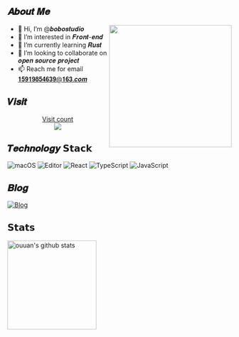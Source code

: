 
## 𝑨𝒃𝒐𝒖𝒕 𝑴𝒆

<a href="https://github.com/bobostudio"><img src="https://media.giphy.com/media/u2pmTWUi0MXjyrMaVj/giphy.gif" align="right" height="275" /></a>

- 👋 Hi, I’m @𝒃𝒐𝒃𝒐𝒔𝒕𝒖𝒅𝒊𝒐
- 👀 I’m interested in 𝑭𝒓𝒐𝒏𝒕-𝒆𝒏𝒅
- 🌱 I’m currently learning 𝑹𝒖𝒔𝒕
- 💞️ I’m looking to collaborate on 𝒐𝒑𝒆𝒏 𝒔𝒐𝒖𝒓𝒄𝒆 𝒑𝒓𝒐𝒋𝒆𝒄𝒕
- 📫 Reach me for email 𝟏𝟓𝟗𝟏𝟗𝟖𝟓𝟒𝟔𝟑𝟗@𝟏𝟔𝟑.𝒄𝒐𝒎



## 𝑽𝒊𝒔𝒊𝒕

<a href="https://github.com/bobostudio"><p align="center"> Visit count<br> <img src="https://profile-counter.glitch.me/bobostudio/count.svg" /></a>


## 𝑻𝒆𝒄𝒉𝒏𝒐𝒍𝒐𝒈𝒚  𝗦𝘁𝗮𝗰𝗸

![macOS](https://img.shields.io/badge/OS-macOS-informational?style=flat-square&logo=apple&logoColor=white)
![Editor](https://img.shields.io/badge/Editor-VSCode-blue?style=flat-square&logo=visual-studio-code&logoColor=white)
![React](https://img.shields.io/badge/-React-%23F7DF1C?style=flat-square&logo=react&logoColor=ffffff&labelColor=blue&color=blue)
![TypeScript](https://img.shields.io/badge/-TypeScript-%23F7DF1C?style=flat-square&logo=typescript&logoColor=ffffff&labelColor=blue&color=blue)
![JavaScript](https://img.shields.io/badge/-JavaScript-%23F7DF1C?style=flat-square&logo=javaScript&logoColor=ffffff&labelColor=blue&color=blue)



## 𝑩𝒍𝒐𝒈

[![Blog](https://img.shields.io/badge/blog-%E8%99%9A%E5%B9%BB%E8%8B%A5%E8%B0%B7-blue?style=flat-square&logo=Webflow)](http://bobostudio.top/)


## 𝗦𝘁𝗮𝘁𝘀

<p align="left">
<img alt="ouuan's github stats" height='200' src="https://github-readme-stats.vercel.app/api?username=bobostudio&show_icons=true&include_all_commits=true">
</p>
